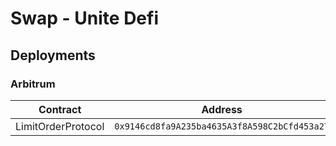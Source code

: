 # Swap - Unite Defi 

## Deployments

### Arbitrum

| Contract | Address |
|----------|----------|
| LimitOrderProtocol | `0x9146cd8fa9A235ba4635A3f8A598C2bCfd453a27` |